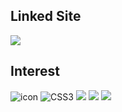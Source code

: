 ## Linked Site
<a href="https://ksw0627.tistory.com/" target="_blank"><img src="https://img.shields.io/badge/Tistory-000000?style=flat-square&logo=Tistory&logoColor=white"/></a>

## Interest
<img alt="icon" src ="https://img.shields.io/badge/JavaScript-52B54B.svg?&style=for-the-badge&logo=JavaScript&logoColor=white"> <img alt="CSS3" src ="https://img.shields.io/badge/CSS3-FF9933.svg?&style=for-the-badge&logo=CSS3&logoColor=white">
<img src="https://img.shields.io/badge/typescript-3178C6?style=for-the-badge&logo=typescript&logoColor=black">
<img src="https://img.shields.io/badge/nestjs-E0234E?style=for-the-badge&logo=nestjs&logoColor=black">
<img src="https://img.shields.io/badge/mysql-4479A1?style=for-the-badge&logo=mysql&logoColor=black">
